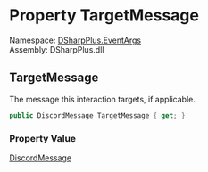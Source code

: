 # Property TargetMessage

Namespace: [DSharpPlus.EventArgs](DSharpPlus.EventArgs.md)  
Assembly: DSharpPlus.dll

## <a id="DSharpPlus_EventArgs_ContextMenuInteractionCreateEventArgs_TargetMessage"></a>TargetMessage

The message this interaction targets, if applicable.

```csharp
public DiscordMessage TargetMessage { get; }
```

### Property Value

[DiscordMessage](DSharpPlus.Entities.DiscordMessage.md)

